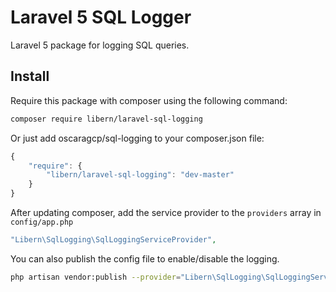 # Laravel 5 SQL Logger

Laravel 5 package for logging SQL queries.

## Install

Require this package with composer using the following command:

```bash
composer require libern/laravel-sql-logging
```

Or just add oscaragcp/sql-logging to your composer.json file:

```js
{
    "require": {
        "libern/laravel-sql-logging": "dev-master"
    }
}
```

After updating composer, add the service provider to the `providers` array in `config/app.php`

```php
"Libern\SqlLogging\SqlLoggingServiceProvider",
```

You can also publish the config file to enable/disable the logging.

```bash
php artisan vendor:publish --provider="Libern\SqlLogging\SqlLoggingServiceProvider"
```